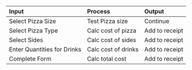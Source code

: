 | Input				| Process		| Output 	 |
|:------------------------------|:----------------------|:---------------|
| Select Pizza Size		| Test Pizza size 	| Continue	 |
| Select Pizza Type		| Calc cost of pizza	| Add to receipt |
| Select Sides			| Calc cost of sides	| Add to receipt |
| Enter Quantities for Drinks	| Calc cost of drinks	| Add to receipt |
| Complete Form			| Calc total cost	| Add to receipt |
